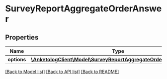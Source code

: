 # SurveyReportAggregateOrderAnswer

## Properties
Name | Type | Description | Notes
------------ | ------------- | ------------- | -------------
**options** | [**\AnketologClient\Model\SurveyReportAggregateOrderAnswerOptions[]**](SurveyReportAggregateOrderAnswerOptions.md) |  | 

[[Back to Model list]](../README.md#documentation-for-models) [[Back to API list]](../README.md#documentation-for-api-endpoints) [[Back to README]](../README.md)


